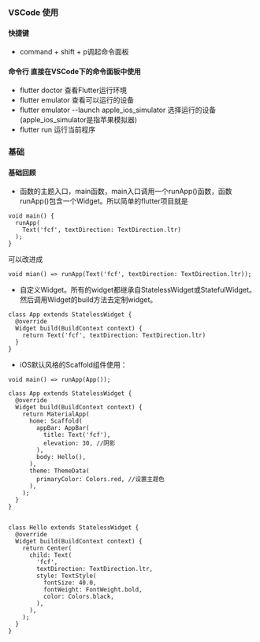 ### VSCode 使用
#### 快捷键
* command + shift + p调起命令面板
#### 命令行 直接在VSCode下的命令面板中使用
* flutter doctor 查看Flutter运行环境
* flutter emulator 查看可以运行的设备
* flutter emulator --launch apple_ios_simulator 选择运行的设备(apple_ios_simulator是指苹果模拟器)
* flutter run 运行当前程序

### 基础
#### 基础回顾
* 函数的主题入口，main函数，main入口调用一个runApp()函数，函数runApp()包含一个Widget。所以简单的flutter项目就是
```
void main() {
  runApp(
    Text('fcf', textDirection: TextDirection.ltr)
  );
}
```
可以改进成
```
void mian() => runApp(Text('fcf', textDirection: TextDirection.ltr));
```
* 自定义Widget。所有的widget都继承自StatelessWidget或StatefulWidget。然后调用Widget的build方法去定制widget。
```
class App extends StatelessWidget {
  @override
  Widget build(BuildContext context) {
    return Text('fcf', textDirection: TextDirection.ltr)
  }
}
```
* iOS默认风格的Scaffold组件使用：
```
void main() => runApp(App());

class App extends StatelessWidget {
  @override
  Widget build(BuildContext context) {
    return MaterialApp(
      home: Scaffold(
        appBar: AppBar(
          title: Text('fcf'),
          elevation: 30, //阴影
        ),
        body: Hello(),
      ),
      theme: ThemeData(
        primaryColor: Colors.red, //设置主题色
      ),
    );
  }
}


class Hello extends StatelessWidget {
  @override
  Widget build(BuildContext context) {
    return Center(
      child: Text(
        'fcf',
        textDirection: TextDirection.ltr,
        style: TextStyle(
          fontSize: 40.0,
          fontWeight: FontWeight.bold,
          color: Colors.black,
        ),
      ),
    );
  }
}
```



